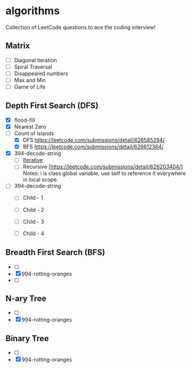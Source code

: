 # algorithms
Collection of LeetCode questions to ace the coding interview!

## Matrix
- [ ] Diagonal iteration
- [ ] Spiral Traversal
- [ ] Disappeared numbers
- [ ] Max and Min
- [ ] Game of Life

## Depth First Search (DFS)
- [x] flood-fill
- [x] Nearest Zero 
- [ ] Count of islands
    - [x] DFS https://leetcode.com/submissions/detail/626585294/
    - [x] BFS https://leetcode.com/submissions/detail/626612364/ 
- [x] 394-decode-string
    - [ ] [Iterative](https://leetcode.com/submissions/detail/626560301/)
    - [ ] Recursive [https://leetcode.com/submissions/detail/626203404/] Notes: i is class global variable, use self to reference it everywhere in local scope. 

- [ ] 394-decode-string
    - [ ] Child - 1
    - [ ] Child - 2
    - [ ] Child - 3
    - [ ] Child - 4

          
## Breadth First Search (BFS)
- [ ] 
- [x] 994-rotting-oranges
- [ ] 

## N-ary Tree
- [ ] 
- [x] 994-rotting-oranges

## Binary Tree
- [ ] 
- [x] 994-rotting-oranges
